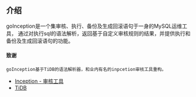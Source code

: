 ## 介绍

goInception是一个集审核、执行、备份及生成回滚语句于一身的MySQL运维工具，
通过对执行sql的语法解析，返回基于自定义审核规则的结果，并提供执行和备份及生成回滚语句的功能。

#### 致谢
    goInception基于TiDB的语法解析器，和业内有名的inpcetion审核工具重构。

- [Inception - 审核工具](https://github.com/hanchuanchuan/inception)
- [TiDB](https://github.com/pingcap/tidb)
